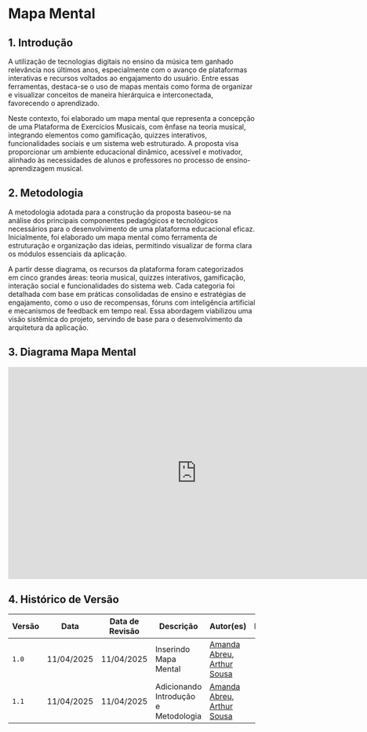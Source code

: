 # Mapa Mental

## 1. Introdução
A utilização de tecnologias digitais no ensino da música tem ganhado relevância nos últimos anos, especialmente com o avanço de plataformas interativas e recursos voltados ao engajamento do usuário. Entre essas ferramentas, destaca-se o uso de mapas mentais como forma de organizar e visualizar conceitos de maneira hierárquica e interconectada, favorecendo o aprendizado.

Neste contexto, foi elaborado um mapa mental que representa a concepção de uma Plataforma de Exercícios Musicais, com ênfase na teoria musical, integrando elementos como gamificação, quizzes interativos, funcionalidades sociais e um sistema web estruturado. A proposta visa proporcionar um ambiente educacional dinâmico, acessível e motivador, alinhado às necessidades de alunos e professores no processo de ensino-aprendizagem musical.

## 2. Metodologia
A metodologia adotada para a construção da proposta baseou-se na análise dos principais componentes pedagógicos e tecnológicos necessários para o desenvolvimento de uma plataforma educacional eficaz. Inicialmente, foi elaborado um mapa mental como ferramenta de estruturação e organização das ideias, permitindo visualizar de forma clara os módulos essenciais da aplicação. 

A partir desse diagrama, os recursos da plataforma foram categorizados em cinco grandes áreas: teoria musical, quizzes interativos, gamificação, interação social e funcionalidades do sistema web. Cada categoria foi detalhada com base em práticas consolidadas de ensino e estratégias de engajamento, como o uso de recompensas, fóruns com inteligência artificial e mecanismos de feedback em tempo real. Essa abordagem viabilizou uma visão sistêmica do projeto, servindo de base para o desenvolvimento da arquitetura da aplicação.

## 3. Diagrama Mapa Mental

<iframe width="768" height="432" src="https://miro.com/app/live-embed/uXjVIDxslww=/?moveToViewport=-4091,-2082,7886,3766&embedId=257653895974" frameborder="0" scrolling="no" allow="fullscreen; clipboard-read; clipboard-write" allowfullscreen></iframe>



## 4. Histórico de Versão

| Versão | Data         | Data de Revisão | Descrição             | Autor(es)                                                                 | Revisor(es) |
|--------|--------------|-----------------|------------------------|---------------------------------------------------------------------------|-------------|
| `1.0`  | 11/04/2025   | 11/04/2025      | Inserindo Mapa Mental | [Amanda Abreu](https://github.com/Amandaaaaabreu), [Arthur Sousa](https://github.com/arthurrsousa) |             |
| `1.1`  | 11/04/2025   | 11/04/2025      | Adicionando Introdução e Metodologia | [Amanda Abreu](https://github.com/Amandaaaaabreu), [Arthur Sousa](https://github.com/arthurrsousa) |             |

